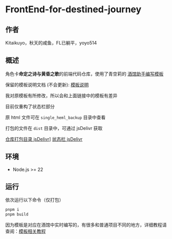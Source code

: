 # FrontEnd-for-destined-journey

## 作者

Kitaikuyo，秋天的咸鱼，FL已躺平，yoyo514

## 概述

角色卡**命定之诗与黄昏之歌**的前端代码仓库，使用了青空莉的 [酒馆助手编写模板](https://github.com/StageDog/tavern_helper_template)

保留的模板说明文档 (不会更新): [模板说明](docs.md)

我对原模板有所修改，所以会和上面链接中的模板有差异

目前仅重构了状态栏部分

原 html 文件可在 `single_heml_backup` 目录中查看

打包的文件在 `dist` 目录中，可通过 jsDelivr 获取

[仓库打包目录 jsDelivr](https://testingcf.jsdelivr.net/gh/Hilothea/FrontEnd-for-destined-journey@dev/dist/)]
[状态栏 jsDelivr](https://testingcf.jsdelivr.net/gh/Hilothea/FrontEnd-for-destined-journey@dev/dist/status_bar/index.html)

## 环境

- Node.js >= 22

## 运行

依次运行以下命令（仅打包）

```bash
pnpm i
pnpm build
```

因为模板是对应在酒馆中实时编写的，有很多和普通项目不同的地方，详细教程请查阅：[模板相关教程](https://stagedog.github.io/%E9%9D%92%E7%A9%BA%E8%8E%89/%E5%B7%A5%E5%85%B7%E7%BB%8F%E9%AA%8C/%E5%AE%9E%E6%97%B6%E7%BC%96%E5%86%99%E5%89%8D%E7%AB%AF%E7%95%8C%E9%9D%A2%E6%88%96%E8%84%9A%E6%9C%AC/)
